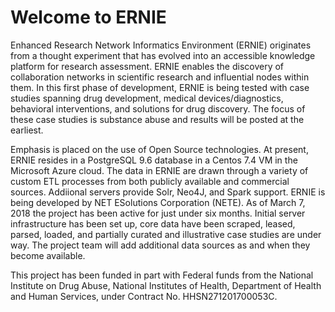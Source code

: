 # Welcome to ERNIE

Enhanced Research Network Informatics Environment (ERNIE) originates from a thought experiment that has evolved into an accessible knowledge platform for research assessment. ERNIE enables the discovery of collaboration networks in scientific research and influential nodes within them. In this first phase of development, ERNIE is being tested with case studies spanning drug development, medical 
devices/diagnostics, behavioral interventions, and solutions for drug discovery. The focus of these case studies is 
substance abuse and results will be posted at the earliest. 

Emphasis is placed on the use of Open Source technologies. At present, ERNIE resides in a PostgreSQL 9.6 database in a 
Centos 7.4 VM in the Microsoft Azure cloud. The data in ERNIE are drawn through a variety of custom ETL processes from both 
publicly available and commercial sources. Addiional servers provide Solr, Neo4J, and Spark support. ERNIE is being developed by NET ESolutions Corporation (NETE). As of March 7, 2018 the project has been active for just under six months. Initial server infrastructure has been set up, core data have been scraped, leased, parsed, loaded, and partially curated and illustrative case studies are under way. The project team will add additional data sources as and when they become available. 

This project has been funded in part  with Federal funds from the National Institute on Drug Abuse, National 
Institutes of Health, Department of Health and Human Services, under Contract No. HHSN271201700053C.
 


